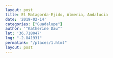 ```yaml
---
layout: post
title: El Matagorda-Ejido, Almeria, Andalucia
date: '2019-02-14'
categories: ["Guadalupe"]
author: '"Katherine Dau"'
lat: '36.718047'
lng: "-2.841931"
permalink: "/places/1.html"
layout: post
---
```

